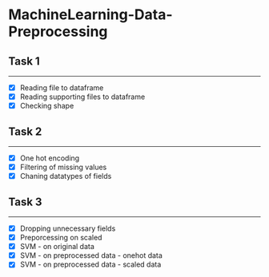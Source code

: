 # MachineLearning-Data-Preprocessing

## Task 1

----
- [x] Reading file to dataframe
- [x] Reading supporting files to dataframe
- [x] Checking shape

## Task 2

----
- [x] One hot encoding
- [x] Filtering of missing values
- [x] Chaning datatypes of fields

## Task 3

---
- [x] Dropping unnecessary fields
- [x] Preporcessing on scaled
- [x] SVM - on original data
- [x] SVM - on preprocessed data - onehot data
- [x] SVM - on preprocessed data - scaled data
